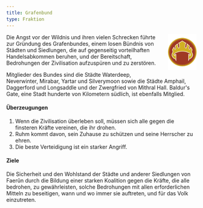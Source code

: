 ```yaml
---
title: Grafenbund
type: Fraktion
---
```


<img
  src='/img/factions/lords.png'
  style='width:15%;
         float:right;
         margin-left: 1rem;
         margin-bottom: 1rem;'/>

Die Angst vor der Wildnis und ihren vielen Schrecken führte zur Gründung des
Grafenbundes, einem losen Bündnis von Städten und Siedlungen, die auf
gegenseitig vorteilhaften Handelsabkommen beruhen, und der Bereitschaft,
Bedrohungen der Zivilisation aufzuspüren und zu zerstören.

Mitglieder des Bundes sind die Städte Waterdeep, Neverwinter, Mirabar, Yartar
und Silverymoon sowie die Städte Amphail, Daggerford und Longsaddle und der
Zwergfried von Mithral Hall. Baldur's Gate, eine Stadt hunderte von
Kilometern südlich, ist ebenfalls Mitglied.

#### Überzeugungen

1. Wenn die Zivilisation überleben soll, müssen sich alle gegen die finsteren Kräfte vereinen, die ihr drohen.
2. Ruhm kommt davon, sein Zuhause zu schützen und seine Herrscher zu ehren.
3. Die beste Verteidigung ist ein starker Angriff.

#### Ziele

Die Sicherheit und den Wohlstand der Städte und anderer Siedlungen von Faerûn
durch die Bildung einer starken Koalition gegen die Kräfte, die alle
bedrohen, zu gewährleisten, solche Bedrohungen mit allen erforderlichen
Mitteln zu beseitigen, wann und wo immer sie auftreten, und für das Volk
einzutreten.
